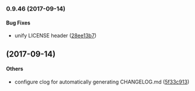 <a name="0.9.47"></a>
### 0.9.46 (2017-09-14)


#### Bug Fixes

*   unify LICENSE header ([28ee13b7](https://github.com/linuxdeepin/lastore-daemon/commit/28ee13b70f98ddf19cc14999ebcd8f8aa185b80e))



<a name=""></a>
##  (2017-09-14)


#### Others

*   configure clog for automatically  generating CHANGELOG.md ([5f33c913](https://github.com/linuxdeepin/lastore-daemon/commit/5f33c91307ef8367a17c96ea85c1cc4b1b6fcdc2))



